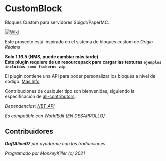# CustomBlock

Bloques Custom para servidores Spigot/PaperMC.

[![Wiki](https://img.shields.io/badge/-wiki-blue)](https://github.com/MMonkeyKiller/CustomBlocks/wiki/ES_Home)

Este proyecto está inspirado en el sistema de bloques custom de _Origin Realms_

**Solo 1.16.5 (NMS, puede cambiar más tarde)\
Este plugin requiere de un resourcepack para cargar las texturas `ejemplos incluidos como ficheros zip`**

El plugin contiene una API para poder personalizar los bloques a nivel de código. [Más Info](<[Wiki](https://github.com/MMonkeyKiller/CustomBlocks/wiki/ES_UsingTheAPI)>)

Contribuciones de cualquier tipo son bienvenidas, siguiendo la especificación
de [all-contributors](https://allcontributors.org/).

_Dependencias: [NBT-API](https://www.spigotmc.org/resources/nbt-api.7939/)_

_Es compatible con WorldEdit [EN DESARROLLO]_

## Contribuidores

_**DaftAlive07** por ayudarme con las traducciones_

_Programado por MonkeyKiller (c) 2021_
